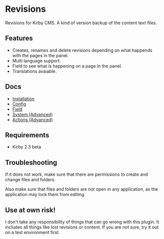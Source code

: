 # Revisions

Revisions for Kirby CMS. A kind of version backup of the content text files.

## Features

- Creates, renames and delete revisions depending on what happends with the pages in the panel.
- Multi language support.
- Field to see what is happening on a page in the panel.
- Translations avaiable.

## Docs

- [Installation](https://github.com/jenstornell/kirby-revisions/blob/master/docs/INSTALL.md)
- [Config](https://github.com/jenstornell/kirby-revisions/blob/master/docs/CONFIG.md)
- [Field](https://github.com/jenstornell/kirby-revisions/blob/master/docs/FIELD.md)
- [System (Advanced)](https://github.com/jenstornell/kirby-revisions/blob/master/docs/SYSTEM.md)
- [Actions (Advanced)](https://github.com/jenstornell/kirby-revisions/blob/master/docs/ACTIONS.md)

## Requirements

- Kirby 2.3 beta

## Troubleshooting

If it does not work, make sure that there are permissions to create and change files and folders.

Also make sure that files and folders are not open in any application, as the application may lock them from editing.

## Use at own risk!

I don't take any responsibility of things that can go wrong with this plugin. It includes all things like lost revisions or content. If you are not sure, try it out on a test environment first.